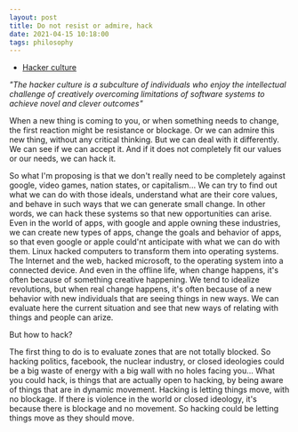 ```yaml
---
layout: post
title: Do not resist or admire, hack
date: 2021-04-15 10:18:00
tags: philosophy
---
```


- [Hacker culture](https://en.wikipedia.org/wiki/Hacker_culture)

<em>"The hacker culture is a subculture of individuals who enjoy the intellectual challenge of creatively overcoming limitations of software systems to achieve novel and clever outcomes"</em>

When a new thing is coming to you, or when something needs to change, the first reaction might be resistance or blockage. Or we can admire this new thing, without any critical thinking. But we can deal with it differently. We can see if we can accept it. And if it does not completely fit our values or our needs, we can hack it.

So what I'm proposing is that we don't really need to be completely against google, video games, nation states, or capitalism... We can try to find out what we can do with those ideals, understand what are their core values, and behave in such ways that we can generate small change. In other words, we can hack these systems so that new opportunities can arise. Even in the world of apps, with google and apple owning these industries, we can create new types of apps, change the goals and behavior of apps, so that even google or apple could'nt anticipate with what we can do with them. Linux hacked computers to transform them into operating systems. The Internet and the web, hacked microsoft, to the operating system into a connected device. And even in the offline life, when change happens, it's often because of something creative happening. We tend to idealize revolutions, but when real change happens, it's often because of a new behavior with new individuals that are seeing things in new ways. We can evaluate here the current situation and see that new ways of relating with things and people can arize. 

But how to hack?

The first thing to do is to evaluate zones that are not totally blocked. So hacking politics, facebook, the nuclear industry, or closed ideologies could be a big waste of energy with a big wall with no holes facing you... What you could hack, is things that are actually open to hacking, by being aware of things that are in dynamic movement. Hacking is letting things move, with no blockage. If there is violence in the world or closed ideology, it's because there is blockage and no movement. So hacking could be letting things move as they should move.